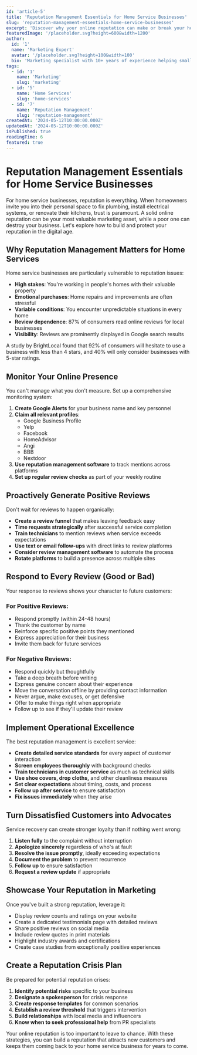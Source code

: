 ```yaml
---
id: 'article-5'
title: 'Reputation Management Essentials for Home Service Businesses'
slug: 'reputation-management-essentials-home-service-businesses'
excerpt: 'Discover why your online reputation can make or break your home service business and learn strategies to build and protect your reputation.'
featuredImage: '/placeholder.svg?height=600&width=1200'
author:
  id: '1'
  name: 'Marketing Expert'
  avatar: '/placeholder.svg?height=100&width=100'
  bio: 'Marketing specialist with 10+ years of experience helping small businesses grow.'
tags:
  - id: '1'
    name: 'Marketing'
    slug: 'marketing'
  - id: '5'
    name: 'Home Services'
    slug: 'home-services'
  - id: '7'
    name: 'Reputation Management'
    slug: 'reputation-management'
createdAt: '2024-05-12T10:00:00.000Z'
updatedAt: '2024-05-12T10:00:00.000Z'
isPublished: true
readingTime: 6
featured: true
---
```


# Reputation Management Essentials for Home Service Businesses

For home service businesses, reputation is everything. When homeowners invite you into their personal space to fix plumbing, install electrical systems, or renovate their kitchens, trust is paramount. A solid online reputation can be your most valuable marketing asset, while a poor one can destroy your business. Let's explore how to build and protect your reputation in the digital age.

## Why Reputation Management Matters for Home Services

Home service businesses are particularly vulnerable to reputation issues:

- **High stakes**: You're working in people's homes with their valuable property
- **Emotional purchases**: Home repairs and improvements are often stressful
- **Variable conditions**: You encounter unpredictable situations in every home
- **Review dependence**: 87% of consumers read online reviews for local businesses
- **Visibility**: Reviews are prominently displayed in Google search results

A study by BrightLocal found that 92% of consumers will hesitate to use a business with less than 4 stars, and 40% will only consider businesses with 5-star ratings.

## Monitor Your Online Presence

You can't manage what you don't measure. Set up a comprehensive monitoring system:

1. **Create Google Alerts** for your business name and key personnel
2. **Claim all relevant profiles**:
   - Google Business Profile
   - Yelp
   - Facebook
   - HomeAdvisor
   - Angi
   - BBB
   - Nextdoor
3. **Use reputation management software** to track mentions across platforms
4. **Set up regular review checks** as part of your weekly routine

## Proactively Generate Positive Reviews

Don't wait for reviews to happen organically:

- **Create a review funnel** that makes leaving feedback easy
- **Time requests strategically** after successful service completion
- **Train technicians** to mention reviews when service exceeds expectations
- **Use text or email follow-ups** with direct links to review platforms
- **Consider review management software** to automate the process
- **Rotate platforms** to build a presence across multiple sites

## Respond to Every Review (Good or Bad)

Your response to reviews shows your character to future customers:

### For Positive Reviews:

- Respond promptly (within 24-48 hours)
- Thank the customer by name
- Reinforce specific positive points they mentioned
- Express appreciation for their business
- Invite them back for future services

### For Negative Reviews:

- Respond quickly but thoughtfully
- Take a deep breath before writing
- Express genuine concern about their experience
- Move the conversation offline by providing contact information
- Never argue, make excuses, or get defensive
- Offer to make things right when appropriate
- Follow up to see if they'll update their review

## Implement Operational Excellence

The best reputation management is excellent service:

- **Create detailed service standards** for every aspect of customer interaction
- **Screen employees thoroughly** with background checks
- **Train technicians in customer service** as much as technical skills
- **Use shoe covers, drop cloths,** and other cleanliness measures
- **Set clear expectations** about timing, costs, and process
- **Follow up after service** to ensure satisfaction
- **Fix issues immediately** when they arise

## Turn Dissatisfied Customers into Advocates

Service recovery can create stronger loyalty than if nothing went wrong:

1. **Listen fully** to the complaint without interruption
2. **Apologize sincerely** regardless of who's at fault
3. **Resolve the issue promptly**, ideally exceeding expectations
4. **Document the problem** to prevent recurrence
5. **Follow up** to ensure satisfaction
6. **Request a review update** if appropriate

## Showcase Your Reputation in Marketing

Once you've built a strong reputation, leverage it:

- Display review counts and ratings on your website
- Create a dedicated testimonials page with detailed reviews
- Share positive reviews on social media
- Include review quotes in print materials
- Highlight industry awards and certifications
- Create case studies from exceptionally positive experiences

## Create a Reputation Crisis Plan

Be prepared for potential reputation crises:

1. **Identify potential risks** specific to your business
2. **Designate a spokesperson** for crisis response
3. **Create response templates** for common scenarios
4. **Establish a review threshold** that triggers intervention
5. **Build relationships** with local media and influencers
6. **Know when to seek professional help** from PR specialists

Your online reputation is too important to leave to chance. With these strategies, you can build a reputation that attracts new customers and keeps them coming back to your home service business for years to come.
